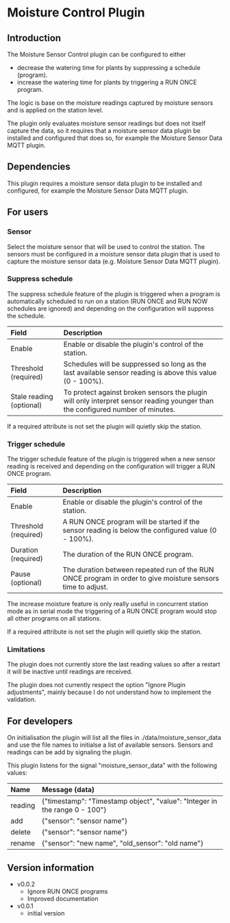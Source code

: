 # Moisture Control Plugin

## Introduction

The Moisture Sensor Control plugin can be configured to either

- decrease the watering time for plants by suppressing a schedule (program).
- increase the watering time for plants by triggering a RUN ONCE program.

The logic is base on the moisture readings captured by moisture sensors
and is applied on the station level.

The plugin only evaluates moisture sensor readings but does not itself
capture the data, so it requires that a moisture sensor data plugin be
installed and configured that does so, for example the Moisture Sensor
Data MQTT plugin.

## Dependencies

This plugin requires a moisture sensor data plugin to be installed and
configured, for example the Moisture Sensor Data MQTT plugin.

## For users

### Sensor
Select the moisture sensor that will be used to control the
station. The sensors must be configured in a moisture sensor data
plugin that is used to capture the moisture sensor data (e.g. Moisture
Sensor Data MQTT plugin).

### Suppress schedule

The suppress schedule feature of the plugin is triggered when a
program is automatically scheduled to run on a station (RUN ONCE and
RUN NOW schedules are ignored) and depending on the configuration will
suppress the schedule.

|Field |Description|
| :--- | :--- |
|Enable | Enable or disable the plugin's control of the station.|
|Threshold (required) | Schedules will be suppressed so long as the last available sensor reading is above this value (0 - 100%).|
|Stale reading (optional) | To protect against broken sensors the plugin will only interpret sensor reading younger than the configured number of minutes.|

If a required attribute is not set the plugin will quietly skip the station.

### Trigger schedule

The trigger schedule feature of the plugin is triggered when a
new sensor reading is received and depending on the
configuration will trigger a RUN ONCE program.

|Field |Description|
| :--- | :--- |
|Enable| Enable or disable the plugin's control of the station.|
|Threshold (required)| A RUN ONCE program will be started if the sensor reading is below the configured value (0 - 100%).|
|Duration (required)| The duration of the RUN ONCE program.|
|Pause (optional)| The duration between repeated run of the RUN ONCE program in order to give moisture sensors time to adjust.|

The increase moisture feature is only really useful in concurrent
station mode as in serial mode the triggering of a RUN ONCE program
would stop all other programs on all stations.

If a required attribute is not set the plugin will quietly skip the station.

### Limitations

The plugin does not currently store the last reading values so after a
restart it will be inactive until readings are received.

The plugin does not currently respect the option "Ignore Plugin
adjustments", mainly because I do not understand how to implement
the validation.

## For developers

On initialisation the plugin will list all the files in
./data/moisture\_sensor_data and use the file names to initialse a
list of available sensors. Sensors and readings can be add by
signaling the plugin.

This plugin listens for the signal "moisture\_sensor_data" with the
following values:

|Name | Message (data) |
| :--- | :--- |
|reading | {"timestamp": "Timestamp object", "value": "Integer in the range 0 - 100"} |
|add | {"sensor": "sensor name"} |
|delete | {"sensor": "sensor name"} |
|rename | {"sensor": "new name", "old_sensor": "old name"} |


## Version information

- v0.0.2
  - Ignore RUN ONCE programs
  - Improved documentation
- v0.0.1
  - initial version
